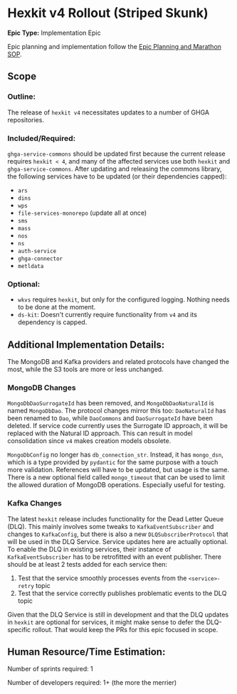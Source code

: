 # Hexkit v4 Rollout (Striped Skunk)
**Epic Type:** Implementation Epic

Epic planning and implementation follow the
[Epic Planning and Marathon SOP](https://ghga.pages.hzdr.de/internal.ghga.de/main/sops/development/epic_planning/).

## Scope
### Outline:
The release of `hexkit v4` necessitates updates to a number of GHGA repositories.

### Included/Required:
`ghga-service-commons` should be updated first because the current release requires
`hexkit < 4`, and many of the affected services use both `hexkit` and
`ghga-service-commons`. After updating and releasing the commons library, the following
services have to be updated (or their dependencies capped):
- `ars`
- `dins`
- `wps`
- `file-services-monorepo` (update all at once)
- `sms`
- `mass`
- `nos`
- `ns`
- `auth-service`
- `ghga-connector`
- `metldata`

### Optional:
- `wkvs` requires `hexkit`, but only for the configured logging. Nothing needs to be
done at the moment.
- `ds-kit`: Doesn't currently require functionality from `v4` and its dependency is 
  capped.


## Additional Implementation Details:

The MongoDB and Kafka providers and related protocols have changed the most, while
the S3 tools are more or less unchanged. 

### MongoDB Changes
`MongoDbDaoSurrogateId` has been removed, and `MongoDbDaoNaturalId` is named 
`MongoDbDao`. The protocol changes mirror this too: `DaoNaturalId` has been renamed
to `Dao`, while `DaoCommons` and `DaoSurrogateId` have been deleted.
If service code currently uses the Surrogate ID approach, it will be replaced with the
Natural ID approach. This can result in model consolidation since `v4` makes
creation models obsolete.

`MongoDbConfig` no longer has `db_connection_str`. Instead, it has `mongo_dsn`, which
is a type provided by `pydantic` for the same purpose with a touch more validation.
References will have to be updated, but usage is the same.
There is a new optional field called `mongo_timeout` that can be used to limit the
allowed duration of MongoDB operations. Especially useful for testing.

### Kafka Changes
The latest `hexkit` release includes functionality for the Dead Letter Queue (DLQ).
This mainly involves some tweaks to `KafkaEventSubscriber` and changes
to `KafkaConfig`, but there is also a new `DLQSubscriberProtocol` that will be used
in the DLQ Service. Service updates here are actually optional. To enable the DLQ in
existing services, their instance of `KafkaEventSubscriber` has to be retrofitted
with an event publisher. There should be at least 2 tests added for each service then:
1. Test that the service smoothly processes events from the `<service>-retry` topic
2. Test that the service correctly publishes problematic events to the DLQ topic

Given that the DLQ Service is still in development and that the DLQ updates in
`hexkit` are optional for services, it might make sense to defer the DLQ-specific
rollout. That would keep the PRs for this epic focused in scope.

## Human Resource/Time Estimation:

Number of sprints required: 1

Number of developers required: 1+ (the more the merrier)
